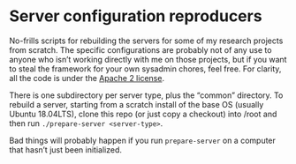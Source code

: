 # Server configuration reproducers

No-frills scripts for rebuilding the servers for some of my research
projects from scratch.  The specific configurations are probably not
of any use to anyone who isn’t working directly with me on those
projects, but if you want to steal the framework for your own sysadmin
chores, feel free.  For clarity, all the code is under the [Apache 2
license](LICENSE).

There is one subdirectory per server type, plus the “common” directory.
To rebuild a server, starting from a scratch install of the base OS
(usually Ubuntu 18.04LTS), clone this repo (or just copy a checkout)
into /root and then run `./prepare-server <server-type>`.

Bad things will probably happen if you run `prepare-server` on a
computer that hasn’t just been initialized.
